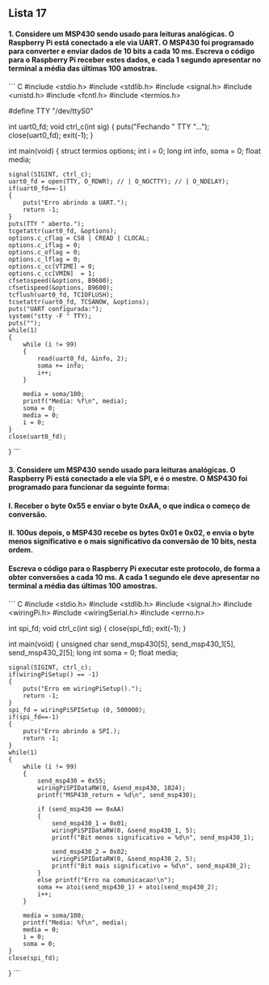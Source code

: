 ## Lista 17 

#### 1. Considere um MSP430 sendo usado para leituras analógicas. O Raspberry Pi está conectado a ele via UART. O MSP430 foi programado para converter e enviar dados de 10 bits a cada 10 ms. Escreva o código para o Raspberry Pi receber estes dados, e cada 1 segundo apresentar no terminal a média das últimas 100 amostras.

´´´ C
#include <stdio.h>
#include <stdlib.h>
#include <signal.h>
#include <unistd.h>
#include <fcntl.h>
#include <termios.h>

#define TTY "/dev/ttyS0"

int uart0_fd;
void ctrl_c(int sig)
{
	puts("Fechando " TTY "...");
	close(uart0_fd);
	exit(-1);
}

int main(void)
{
	struct termios options;
	int i = 0; 
	long int info, soma = 0;
	float media; 

	signal(SIGINT, ctrl_c);
	uart0_fd = open(TTY, O_RDWR); // | O_NOCTTY); // | O_NDELAY);
	if(uart0_fd==-1)
	{
		puts("Erro abrindo a UART.");
		return -1;
	}
	puts(TTY " aberto.");
	tcgetattr(uart0_fd, &options);
	options.c_cflag = CS8 | CREAD | CLOCAL;
	options.c_iflag = 0;
	options.c_oflag = 0;
	options.c_lflag = 0;
	options.c_cc[VTIME] = 0;
	options.c_cc[VMIN]  = 1;
	cfsetospeed(&options, B9600);
    cfsetispeed(&options, B9600);
	tcflush(uart0_fd, TCIOFLUSH);
	tcsetattr(uart0_fd, TCSANOW, &options);
	puts("UART configurada:");
	system("stty -F " TTY);
	puts("");
	while(1)
	{
		while (i != 99)
		{
			read(uart0_fd, &info, 2);
			soma += info; 
			i++;
		}
		
		media = soma/100;
		printf("Media: %f\n", media);
		soma = 0; 
		media = 0; 
		i = 0; 
	}
	close(uart0_fd);
}
´´´

#### 3. Considere um MSP430 sendo usado para leituras analógicas. O Raspberry Pi está conectado a ele via SPI, e é o mestre. O MSP430 foi programado para funcionar da seguinte forma:

#### I. Receber o byte 0x55 e enviar o byte 0xAA, o que indica o começo de conversão. 

#### II. 100us depois, o MSP430 recebe os bytes 0x01 e 0x02, e envia o byte menos significativo e o mais significativo da conversão de 10 bits, nesta ordem.

#### Escreva o código para o Raspberry Pi executar este protocolo, de forma a obter conversões a cada 10 ms. A cada 1 segundo ele deve apresentar no terminal a média das últimas 100 amostras.

´´´ C
#include <stdio.h>
#include <stdlib.h>
#include <signal.h>
#include <wiringPi.h>
#include <wiringSerial.h>
#include <errno.h>

int spi_fd;
void ctrl_c(int sig)
{
	close(spi_fd);
	exit(-1);
}

int main(void)
{
	unsigned char send_msp430[5], send_msp430_1[5], send_msp430_2[5];
	long int soma = 0; 
	float media; 

	signal(SIGINT, ctrl_c);
	if(wiringPiSetup() == -1)
	{
		puts("Erro em wiringPiSetup().");
		return -1;
	}
	spi_fd = wiringPiSPISetup (0, 500000);
	if(spi_fd==-1)
	{
		puts("Erro abrindo a SPI.);
		return -1;
	}
	while(1)
	{
		while (i != 99)
		{
			send_msp430 = 0x55; 
			wiringPiSPIDataRW(0, &send_msp430, 1024);
			printf("MSP430_return = %d\n", send_msp430);	
		
			if (send_msp430 == 0xAA)
			{
				send_msp430_1 = 0x01;
				wiringPiSPIDataRW(0, &send_msp430_1, 5);
				printf("Bit menos significativo = %d\n", send_msp430_1);
		
				send_msp430_2 = 0x02;
				wiringPiSPIDataRW(0, &send_msp430_2, 5);
				printf("Bit mais significativo = %d\n", send_msp430_2);
			}
			else printf("Erro na comunicacao!\n");
			soma += atoi(send_msp430_1) + atoi(send_msp430_2);
			i++;
		}
		
		media = soma/100;
		printf("Media: %f\n", media); 
		media = 0; 
		i = 0; 
		soma = 0; 
	}
	close(spi_fd);
}
´´´

